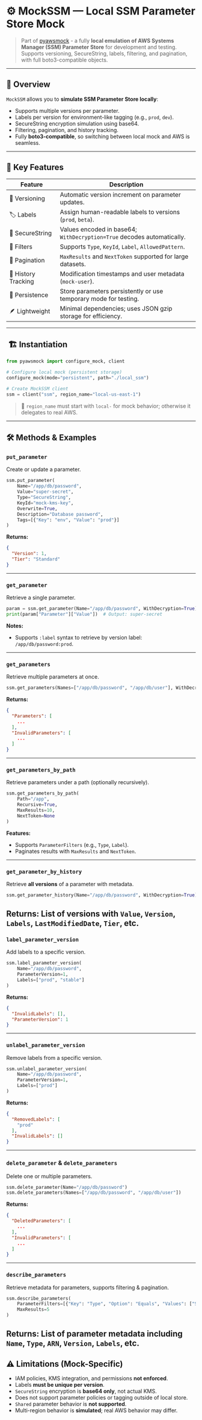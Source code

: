 # ⚙️ MockSSM — Local SSM Parameter Store Mock

> Part of [pyawsmock](../../README.md) - a fully **local emulation of AWS Systems Manager (SSM) Parameter Store** for
> development and testing.
> Supports versioning, SecureString, labels, filtering, and pagination, with full boto3-compatible objects.

---

## 🌿 Overview

`MockSSM` allows you to **simulate SSM Parameter Store locally**:

- Supports multiple versions per parameter.
- Labels per version for environment-like tagging (e.g., `prod`, `dev`).
- SecureString encryption simulation using base64.
- Filtering, pagination, and history tracking.
- Fully **boto3-compatible**, so switching between local mock and AWS is seamless.

---

## 🚀 Key Features

| Feature             | Description                                                             |
|---------------------|-------------------------------------------------------------------------|
| 🧱 Versioning	      | Automatic version increment on parameter updates.                       |
| 🏷️ Labels          | 	Assign human-readable labels to versions (`prod`, `beta`).             |
| 🔐 SecureString     | 	Values encoded in base64; `WithDecryption=True` decodes automatically. |
| 🔎 Filters          | 	Supports `Type`, `KeyId`, `Label`, `AllowedPattern`.                   |
| 📜 Pagination       | 	`MaxResults` and `NextToken` supported for large datasets.             |
| 🧾 History Tracking | 	Modification timestamps and user metadata (`mock-user`).               |
| 💾 Persistence      | 	Store parameters persistently or use temporary mode for testing.       |
| 🪶 Lightweight      | 	Minimal dependencies; uses JSON gzip storage for efficiency.           |

---

## ️ 🏗️ Instantiation

```python
from pyawsmock import configure_mock, client

# Configure local mock (persistent storage)
configure_mock(mode="persistent", path="./local_ssm")

# Create MockSSM client
ssm = client("ssm", region_name="local-us-east-1")
```

> 🔑 `region_name` must start with `local-` for mock behavior; otherwise it delegates to real AWS.
---

## 🛠️ Methods & Examples

### `put_parameter`

Create or update a parameter.

```python
ssm.put_parameter(
    Name="/app/db/password",
    Value="super-secret",
    Type="SecureString",
    KeyId="mock-kms-key",
    Overwrite=True,
    Description="Database password",
    Tags=[{"Key": "env", "Value": "prod"}]
)
```

**Returns:**

```json
{
  "Version": 1,
  "Tier": "Standard"
}
```

---

### `get_parameter`

Retrieve a single parameter.

```python
param = ssm.get_parameter(Name="/app/db/password", WithDecryption=True)
print(param["Parameter"]["Value"])  # Output: super-secret
```

**Notes:**

- Supports `:label` syntax to retrieve by version label: `/app/db/password:prod`.

---

### `get_parameters`

Retrieve multiple parameters at once.

```python
ssm.get_parameters(Names=["/app/db/password", "/app/db/user"], WithDecryption=True)
```

**Returns:**

```json
{
  "Parameters": [
    ...
  ],
  "InvalidParameters": [
    ...
  ]
}
```

---

### `get_parameters_by_path`

Retrieve parameters under a path (optionally recursively).

```python
ssm.get_parameters_by_path(
    Path="/app",
    Recursive=True,
    MaxResults=10,
    NextToken=None
)
```

**Features:**

- Supports `ParameterFilters` (e.g., `Type`, `Label`).
- Paginates results with `MaxResults` and `NextToken`.

---

### `get_parameter_by_history`

Retrieve **all versions** of a parameter with metadata.

```python
ssm.get_parameter_history(Name="/app/db/password", WithDecryption=True)
```

**Returns:**
List of versions with `Value`, `Version`, `Labels`, `LastModifiedDate`, `Tier`, etc.
---

### `label_parameter_version`

Add labels to a specific version.

```python
ssm.label_parameter_version(
    Name="/app/db/password",
    ParameterVersion=1,
    Labels=["prod", "stable"]
)
```

**Returns:**

```json
{
  "InvalidLabels": [],
  "ParameterVersion": 1
}
```

---

### `unlabel_parameter_version`

Remove labels from a specific version.

```python
ssm.unlabel_parameter_version(
    Name="/app/db/password",
    ParameterVersion=1,
    Labels=["prod"]
)
```

**Returns:**

```json
{
  "RemovedLabels": [
    "prod"
  ],
  "InvalidLabels": []
}
```

---

### `delete_parameter` & `delete_parameters`

Delete one or multiple parameters.

```python
ssm.delete_parameter(Name="/app/db/password")
ssm.delete_parameters(Names=["/app/db/password", "/app/db/user"])
```

**Returns:**

```json
{
  "DeletedParameters": [
    ...
  ],
  "InvalidParameters": [
    ...
  ]
}
```

---

### `describe_parameters`

Retrieve metadata for parameters, supports filtering & pagination.

```python
ssm.describe_parameters(
    ParameterFilters=[{"Key": "Type", "Option": "Equals", "Values": ["SecureString"]}],
    MaxResults=5
)
```

**Returns:**
List of parameter metadata including `Name`, `Type`, `ARN`, `Version`, `Labels`, etc.
---

## ⚠️ Limitations (Mock-Specific)

- IAM policies, KMS integration, and permissions **not enforced**.
- Labels **must be unique per version**.
- `SecureString` encryption is **base64 only**, not actual KMS.
- Does not support parameter policies or tagging outside of local store.
- `Shared` parameter behavior is **not supported**.
- Multi-region behavior is **simulated**; real AWS behavior may differ.